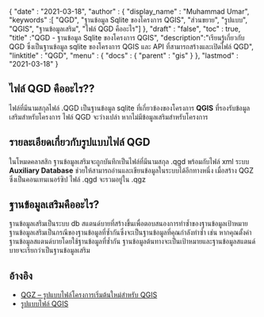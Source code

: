 {
  "date" : "2021-03-18",
  "author" : {
    "display_name" : "Muhammad Umar",
	"keywords" :[ "QGD", "ฐานข้อมูล Sqlite ของโครงการ QGIS", "ส่วนขยาย", "รูปแบบ", "QGIS", "ฐานข้อมูลเสริม", "ไฟล์ QGD คืออะไร"]
},
  "draft" : "false",
  "toc" : true,
  "title" :"QGD - ฐานข้อมูล Sqlite ของโครงการ QGIS",
  "description":"เรียนรู้เกี่ยวกับ QGD ซึ่งเป็นฐานข้อมูล sqlite ของโครงการ QGIS และ API ที่สามารถสร้างและเปิดไฟล์ QGD",
  "linktitle" : "QGD",
  "menu" : {
    "docs" : {
      "parent" : "gis"
}
},
  "lastmod" : "2021-03-18"
}

## ไฟล์ QGD คืออะไร??

ไฟล์ที่มีนามสกุลไฟล์ .QGD เป็นฐานข้อมูล sqlite ที่เกี่ยวข้องของโครงการ **QGIS** ที่รองรับข้อมูลเสริมสำหรับโครงการ ไฟล์ QGD จะว่างเปล่า หากไม่มีข้อมูลเสริมสำหรับโครงการ

## รายละเอียดเกี่ยวกับรูปแบบไฟล์ QGD

ในโหมดคลาสสิก ฐานข้อมูลเสริมจะถูกบันทึกเป็นไฟล์ที่มีนามสกุล .qgd พร้อมกับไฟล์ xml ระบบ **Auxiliary Database** ช่วยให้สามารถอ่านและเขียนข้อมูลในระบบได้อีกทางหนึ่ง เมื่อสร้าง QGZ ซึ่งเป็นคอนเทนเนอร์ซิป ไฟล์ .qgd จะรวมอยู่ใน .qgz

## ฐานข้อมูลเสริมคืออะไร?
ฐานข้อมูลเสริมเป็นระบบ db สแตนด์บายที่สร้างขึ้นเพื่อตอบสนองการทำซ้ำของฐานข้อมูลเป้าหมาย ฐานข้อมูลเสริมเป็นกรณีของฐานข้อมูลที่ซ้ำกันซึ่งจะเป็นฐานข้อมูลที่คุณกำลังทำซ้ำ เช่น หากคุณตั้งค่าฐานข้อมูลสแตนด์บายโดยใช้ฐานข้อมูลที่ซ้ำกัน ฐานข้อมูลต้นทางจะเป็นเป้าหมายและฐานข้อมูลสแตนด์บายจะเรียกว่าเป็นฐานข้อมูลเสริม


## อ้างอิง

* [QGZ – รูปแบบไฟล์โครงการเริ่มต้นใหม่สำหรับ QGIS](https://oslandia.com/en/2018/06/01/qgz-a-new-default-project-file-format-for-qgis/)
* [รูปแบบไฟล์ QGIS](https://docs.qgis.org/3.16/en/docs/user_manual/appendices/qgis_file_formats.html)

